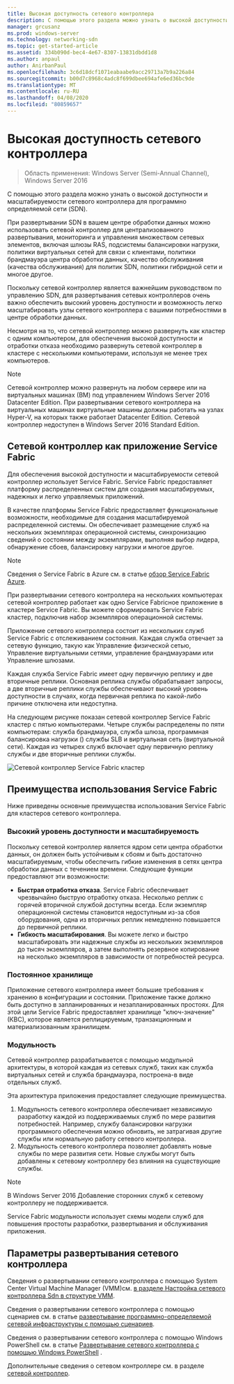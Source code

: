 ```yaml
---
title: Высокая доступность сетевого контроллера
description: С помощью этого раздела можно узнать о высокой доступности сетевого контроллера для программно-определяемой сети (SDN) в Windows Server 2016.
manager: grcusanz
ms.prod: windows-server
ms.technology: networking-sdn
ms.topic: get-started-article
ms.assetid: 334b090d-bec4-4e67-8307-13831dbdd1d8
ms.author: anpaul
author: AnirbanPaul
ms.openlocfilehash: 3c6d18dcf1071eabaabe9acc29713a7b9a226a84
ms.sourcegitcommit: b00d7c8968c4adc8f699dbee694afe6ed36bc9de
ms.translationtype: MT
ms.contentlocale: ru-RU
ms.lasthandoff: 04/08/2020
ms.locfileid: "80859657"
---
```

# <a name="network-controller-high-availability"></a>Высокая доступность сетевого контроллера

>Область применения: Windows Server (Semi-Annual Channel), Windows Server 2016

С помощью этого раздела можно узнать о высокой доступности и масштабируемости сетевого контроллера для программно определяемой сети \(SDN\).

При развертывании SDN в вашем центре обработки данных можно использовать сетевой контроллер для централизованного развертывания, мониторинга и управления множеством сетевых элементов, включая шлюзы RAS, подсистемы балансировки нагрузки, политики виртуальных сетей для связи с клиентами, политики брандмауэра центра обработки данных, качество обслуживания \(качества обслуживания\) для политик SDN, политики гибридной сети и многое другое.

Поскольку сетевой контроллер является важнейшим руководством по управлению SDN, для развертывания сетевых контроллеров очень важно обеспечить высокий уровень доступности и возможность легко масштабировать узлы сетевого контроллера с вашими потребностями в центре обработки данных.

Несмотря на то, что сетевой контроллер можно развернуть как кластер с одним компьютером, для обеспечения высокой доступности и отработки отказа необходимо развернуть сетевой контроллер в кластере с несколькими компьютерами, используя не менее трех компьютеров.

>[!NOTE]
>Сетевой контроллер можно развернуть на любом сервере или на виртуальных машинах \(ВМ\) под управлением Windows Server 2016 Datacenter Edition. При развертывании сетевого контроллера на виртуальных машинах виртуальные машины должны работать на узлах Hyper-V, на которых также работает Datacenter Edition. Сетевой контроллер недоступен в Windows Server 2016 Standard Edition.

## <a name="network-controller-as-a-service-fabric-application"></a>Сетевой контроллер как приложение Service Fabric

Для обеспечения высокой доступности и масштабируемости сетевой контроллер использует Service Fabric. Service Fabric предоставляет платформу распределенных систем для создания масштабируемых, надежных и легко управляемых приложений.

В качестве платформы Service Fabric предоставляет функциональные возможности, необходимые для создания масштабируемой распределенной системы. Он обеспечивает размещение служб на нескольких экземплярах операционной системы, синхронизацию сведений о состоянии между экземплярами, выполняя выбор лидера, обнаружение сбоев, балансировку нагрузки и многое другое.

>[!NOTE]
>Сведения о Service Fabric в Azure см. в статье [обзор Service Fabric Azure](https://docs.microsoft.com/azure/service-fabric/service-fabric-overview).

При развертывании сетевого контроллера на нескольких компьютерах сетевой контроллер работает как одно Service Fabricное приложение в кластере Service Fabric. Вы можете сформировать Service Fabric кластер, подключив набор экземпляров операционной системы.

Приложение сетевого контроллера состоит из нескольких служб Service Fabric с отслеживанием состояния. Каждая служба отвечает за сетевую функцию, такую как Управление физической сетью, Управление виртуальными сетями, управление брандмауэрами или Управление шлюзами. 

Каждая служба Service Fabric имеет одну первичную реплику и две вторичные реплики. Основная реплика службы обрабатывает запросы, а две вторичные реплики службы обеспечивают высокий уровень доступности в случаях, когда первичная реплика по какой-либо причине отключена или недоступна.

На следующем рисунке показан сетевой контроллер Service Fabric кластер с пятью компьютерами. Четыре службы распределены по пяти компьютерам: служба брандмауэра, служба шлюза, программная балансировка нагрузки \(\) службы SLB и виртуальная сеть \(виртуальной сети\).  Каждая из четырех служб включает одну первичную реплику службы и две вторичные реплики службы.

![Сетевой контроллер Service Fabric кластер](../../../media/Network-Controller-HA/Network-Controller-HA.jpg)

## <a name="advantages-of-using-service-fabric"></a>Преимущества использования Service Fabric

Ниже приведены основные преимущества использования Service Fabric для кластеров сетевого контроллера.

### <a name="high-availability-and-scalability"></a>Высокий уровень доступности и масштабируемость

Поскольку сетевой контроллер является ядром сети центра обработки данных, он должен быть устойчивым к сбоям и быть достаточно масштабируемым, чтобы обеспечить гибкие изменения в сетях центра обработки данных с течением времени. Следующие функции предоставляют эти возможности: 

- **Быстрая отработка отказа**. Service Fabric обеспечивает чрезвычайно быструю отработку отказа. Несколько реплик с горячей вторичной службой доступны всегда. Если экземпляр операционной системы становится недоступным из-за сбоя оборудования, одна из вторичных реплик немедленно повышается до первичной реплики. 
- **Гибкость масштабирования**. Вы можете легко и быстро масштабировать эти надежные службы из нескольких экземпляров до тысяч экземпляров, а затем выполнять резервное копирование на несколько экземпляров в зависимости от потребностей ресурса. 

### <a name="persistent-storage"></a>Постоянное хранилище

Приложение сетевого контроллера имеет большие требования к хранению в конфигурации и состоянии. Приложение также должно быть доступно в запланированных и незапланированных простоях. Для этой цели Service Fabric предоставляет хранилище "ключ-значение" \(КВС\), которое является реплицируемым, транзакционным и материализованным хранилищем.

### <a name="modularity"></a>Модульность

Сетевой контроллер разрабатывается с помощью модульной архитектуры, в которой каждая из сетевых служб, таких как служба виртуальных сетей и служба брандмауэра, построена\-в виде отдельных служб. 

Эта архитектура приложения предоставляет следующие преимущества.

1. Модульность сетевого контроллера обеспечивает независимую разработку каждой из поддерживаемых служб по мере развития потребностей. Например, службу балансировки нагрузки программного обеспечения можно обновить, не затрагивая другие службы или нормальную работу сетевого контроллера.
2. Модульность сетевого контроллера позволяет добавлять новые службы по мере развития сети. Новые службы могут быть добавлены к сетевому контроллеру без влияния на существующие службы.

>[!NOTE]
>В Windows Server 2016 Добавление сторонних служб к сетевому контроллеру не поддерживается.

Service Fabric модульности использует схемы модели служб для повышения простоты разработки, развертывания и обслуживания приложения.

## <a name="network-controller-deployment-options"></a>Параметры развертывания сетевого контроллера

Сведения о развертывании сетевого контроллера с помощью System Center Virtual Machine Manager \(VMM\)см. [в разделе Настройка сетевого контроллера Sdn в структуре VMM](https://technet.microsoft.com/system-center-docs/vmm/scenario/sdn-network-controller).

Сведения о развертывании сетевого контроллера с помощью сценариев см. в статье [развертывание программно-определяемой сетевой инфраструктуры с помощью сценариев](../../deploy/Deploy-a-Software-Defined-Network-infrastructure-using-scripts.md).

Сведения о развертывании сетевого контроллера с помощью Windows PowerShell см. в статье [Развертывание сетевого контроллера с помощью Windows PowerShell](../../deploy/Deploy-Network-Controller-using-Windows-PowerShell.md) .

Дополнительные сведения о сетевом контроллере см. в разделе [сетевой контроллер](Network-Controller.md).